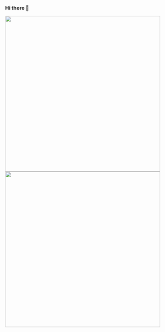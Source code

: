 ### Hi there 👋

<img length=100% height=500px src="https://github-readme-stats.vercel.app/api?username=mykallella&theme=blue-green"/>
<img length=100% height=500px src="https://github-readme-stats.vercel.app/api/top-langs/?username=mykallella&theme=blue-green"/>
